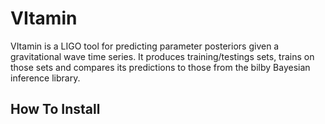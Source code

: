 # VItamin

VItamin is a LIGO tool for predicting parameter 
posteriors given a gravitational wave time series. 
It produces training/testings sets, trains on those 
sets and compares its predictions to those 
from the bilby Bayesian inference library.

## How To Install


